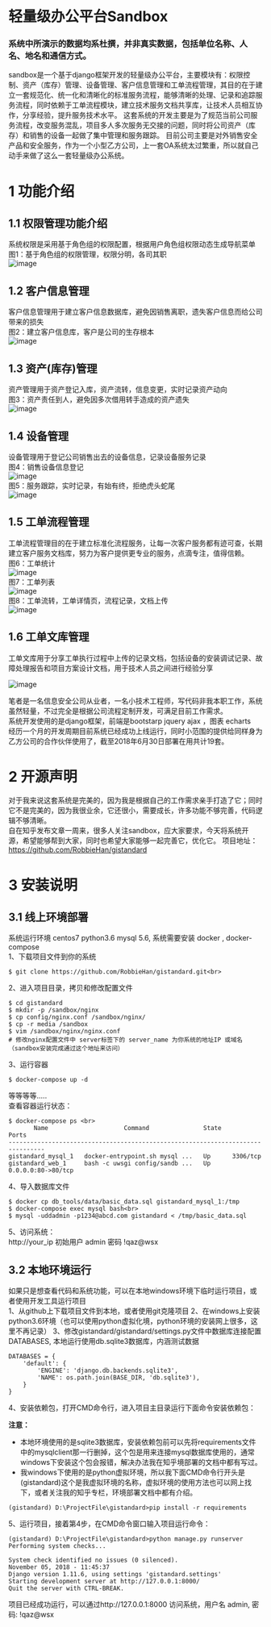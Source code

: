 # 轻量级办公平台Sandbox
### 系统中所演示的数据均系杜撰，并非真实数据，包括单位名称、人名、地名和通信方式。
sandbox是一个基于django框架开发的轻量级办公平台，主要模块有：权限控制、资产（库存）管理、设备管理、客户信息管理和工单流程管理，其目的在于建立一套规范化、统一化和清晰化的标准服务流程，能够清晰的处理、记录和追踪服务流程，同时依赖于工单流程模块，建立技术服务文档共享库，让技术人员相互协作，分享经验，提升服务技术水平。
这套系统的开发主要是为了规范当前公司服务流程，改变服务混乱，项目多人多次服务无交接的问题，同时将公司资产（库存）和销售的设备一起做了集中管理和服务跟踪。
目前公司主要是对外销售安全产品和安全服务，作为一个小型乙方公司，上一套OA系统太过繁重，所以就自己动手来做了这么一套轻量级办公系统。
# 1 功能介绍
## 1.1 权限管理功能介绍
系统权限是采用基于角色组的权限配置，根据用户角色组权限动态生成导航菜单<br>
图1：基于角色组的权限管理，权限分明，各司其职<br>
![image](https://github.com/RobbieHan/gistandard/blob/18ac4434490d3658b72a4a77ef6656ffad01beed/media/sandbox-image/001.jpg)<br>
## 1.2 客户信息管理
客户信息管理用于建立客户信息数据库，避免因销售离职，遗失客户信息而给公司带来的损失<br>
图2：建立客户信息库，客户是公司的生存根本<br>
![image](https://github.com/RobbieHan/gistandard/blob/18ac4434490d3658b72a4a77ef6656ffad01beed/media/sandbox-image/002.jpg)<br>
## 1.3 资产(库存)管理
资产管理用于资产登记入库，资产流转，信息变更，实时记录资产动向<br>
图3：资产责任到人，避免因多次借用转手造成的资产遗失<br>
![image](https://github.com/RobbieHan/gistandard/blob/18ac4434490d3658b72a4a77ef6656ffad01beed/media/sandbox-image/003.jpg)<br>
## 1.4 设备管理
设备管理用于登记公司销售出去的设备信息，记录设备服务记录<br>
图4：销售设备信息登记<br>
![image](https://github.com/RobbieHan/gistandard/blob/18ac4434490d3658b72a4a77ef6656ffad01beed/media/sandbox-image/004.jpg)<br>
图5：服务跟踪，实时记录，有始有终，拒绝虎头蛇尾<br>
![image](https://github.com/RobbieHan/gistandard/blob/18ac4434490d3658b72a4a77ef6656ffad01beed/media/sandbox-image/004-1.jpg)<br>
## 1.5 工单流程管理
工单流程管理目的在于建立标准化流程服务，让每一次客户服务都有迹可查，长期建立客户服务文档库，努力为客户提供更专业的服务，点滴专注，值得信赖。<br>
图6：工单统计<br>
![image](https://github.com/RobbieHan/gistandard/blob/18ac4434490d3658b72a4a77ef6656ffad01beed/media/sandbox-image/005-1.jpg)<br>
图7：工单列表<br>
![image](https://github.com/RobbieHan/gistandard/blob/18ac4434490d3658b72a4a77ef6656ffad01beed/media/sandbox-image/005-2.jpg)<br>
图8：工单流转，工单详情页，流程记录，文档上传<br>
![image](https://github.com/RobbieHan/gistandard/blob/18ac4434490d3658b72a4a77ef6656ffad01beed/media/sandbox-image/005-3.jpg)<br>
## 1.6 工单文库管理
工单文库用于分享工单执行过程中上传的记录文档，包括设备的安装调试记录、故障处理报告和项目方案设计文档，用于技术人员之间进行经验分享<br>

![image](https://github.com/RobbieHan/gistandard/blob/18ac4434490d3658b72a4a77ef6656ffad01beed/media/sandbox-image/006.jpg)<br>

笔者是一名信息安全公司从业者，一名小技术工程师，写代码非我本职工作，系统虽然轻量，不过完全是根据公司流程定制开发，可满足目前工作需求。<br>
系统开发使用的是django框架，前端是bootstarp jquery ajax ，图表 echarts<br>
经历一个月的开发周期目前系统已经成功上线运行，同时小范围的提供给同样身为乙方公司的合作伙伴使用了，截至2018年6月30日部署在用共计19套。<br>

# 2 开源声明
对于我来说这套系统是完美的，因为我是根据自己的工作需求亲手打造了它；同时它不是完美的，因为我很业余，它还很小，需要成长，许多功能不够完善，代码逻辑不够清晰。<br>
自在知乎发布文章一周来，很多人关注sandbox，应大家要求，今天将系统开源，希望能够帮到大家，同时也希望大家能够一起完善它，优化它。
项目地址：https://github.com/RobbieHan/gistandard

# 3 安装说明
## 3.1 线上环境部署
 系统运行环境 centos7 python3.6 mysql 5.6, 系统需要安装 docker , docker-compose <br> 
1、下载项目文件到你的系统<br>
```
$ git clone https://github.com/RobbieHan/gistandard.git<br>
```

2、进入项目目录，拷贝和修改配置文件<br>
```
$ cd gistandard
$ mkdir -p /sandbox/nginx 
$ cp config/nginx.conf /sandbox/nginx/
$ cp -r media /sandbox
$ vim /sandbox/nginx/nginx.conf
# 修改nginx配置文件中 server标签下的 server_name 为你系统的地址IP 或域名（sandbox安装完成通过这个地址来访问）
```
3、运行容器
```
$ docker-compose up -d
```
等等等等.....<br>
查看容器运行状态：<br>
```
$ docker-compose ps <br>
       Name                     Command               State         Ports       
--------------------------------------------------------------------------------
gistandard_mysql_1   docker-entrypoint.sh mysql ...   Up      3306/tcp          
gistandard_web_1     bash -c uwsgi config/sandb ...   Up      0.0.0.0:80->80/tcp

```
4、导入数据库文件
```
$ docker cp db_tools/data/basic_data.sql gistandard_mysql_1:/tmp
$ docker-compose exec mysql bash<br>
$ mysql -uddadmin -p1234@abcd.com gistandard < /tmp/basic_data.sql
```

5、访问系统：<br>
http://your_ip   初始用户 admin  密码 !qaz@wsx <br>

## 3.2 本地环境运行
如果只是想查看代码和系统功能，可以在本地windows环境下临时运行项目，或者使用开发工具运行项目<br>
1、从github上下载项目文件到本地，或者使用git克隆项目
2、在windows上安装python3.6环境（也可以使用python虚拟化境，python环境的安装网上很多，这里不再记录）
3、修改gistandard/gistandard/settings.py文件中数据库连接配置DATABASES, 本地运行使用db.sqlite3数据库，内涵测试数据
```
DATABASES = {
    'default': {
        'ENGINE': 'django.db.backends.sqlite3',
        'NAME': os.path.join(BASE_DIR, 'db.sqlite3'),
    }
}
```

4、安装依赖包，打开CMD命令行，进入项目主目录运行下面命令安装依赖包：

**注意：** 
- 本地环境使用的是sqlite3数据库，安装依赖包前可以先将requirements文件中的mysqlclient那一行删掉，这个包是用来连接mysql数据库使用的，通常windows下安装这个包会报错，解决办法我在知乎境部署的文档中都有写过。
- 我windows下使用的是python虚拟环境，所以我下面CMD命令行开头是(gistandard)这个是我虚拟环境的名称，虚拟环境的使用方法也可以网上找下，或者关注我的知乎专栏，环境部署文档中都有介绍。

```
(gistandard) D:\ProjectFile\gistandard>pip install -r requirements
```


5、运行项目，接着第4步，在CMD命令窗口输入项目运行命令：
```
(gistandard) D:\ProjectFile\gistandard>python manage.py runserver
Performing system checks...

System check identified no issues (0 silenced).
November 05, 2018 - 11:45:37
Django version 1.11.6, using settings 'gistandard.settings'
Starting development server at http://127.0.0.1:8000/
Quit the server with CTRL-BREAK.

```

项目已经成功运行，可以通过http://127.0.0.1:8000 访问系统，用户名 admin, 密码: !qaz@wsx <br>
